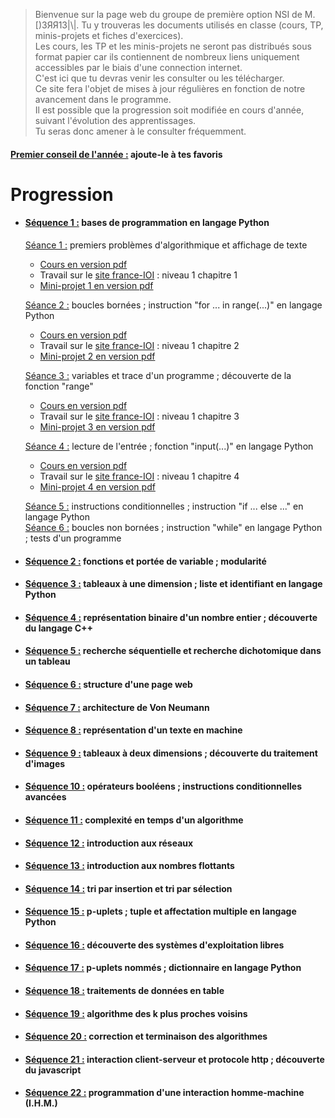 > Bienvenue sur la page web du groupe de première option NSI de M. [)3ЯЯ13|\\|.
> Tu y trouveras les documents utilisés en classe (cours, TP, minis-projets et fiches d'exercices).  
> Les cours, les TP et les minis-projets ne seront pas distribués sous format papier car ils contiennent de nombreux liens uniquement accessibles par le biais d'une connection internet.  
> C'est ici que tu devras venir les consulter ou les télécharger.  
> Ce site fera l'objet de mises à jour régulières en fonction de notre avancement dans le programme.  
> Il est possible que la progression soit modifiée en cours d'année, suivant l'évolution des apprentissages.  
> Tu seras donc amener à le consulter fréquemment.
  
#### <ins>Premier conseil de l'année :</ins> ajoute-le à tes favoris

# Progression

* #### <ins>Séquence 1 :</ins> bases de programmation en langage Python

    <ins>Séance 1 :</ins> premiers problèmes d'algorithmique et affichage de texte
    
    * [Cours en version pdf](https://drive.google.com/file/d/159VH6SermMfvKZ_Ltf9yluzVYapUzZnT/view?usp=sharing)  
    * Travail sur le [site france-IOI](http://www.france-ioi.org/) : niveau 1 chapitre 1  
    * [Mini-projet 1 en version pdf](https://drive.google.com/file/d/1CF3xnpZLS4-tBMU_Z79t0j4XE4xt5Dvm/view?usp=sharing)
      
    <ins>Séance 2 :</ins> boucles bornées ; instruction "for ... in range(...)" en langage Python
    
    * [Cours en version pdf](https://drive.google.com/file/d/1gsrC7dh2orMhyaWrJjEkN0dndyX3j2In/view?usp=sharing)  
    * Travail sur le [site france-IOI](http://www.france-ioi.org/) : niveau 1 chapitre 2  
    * [Mini-projet 2 en version pdf](https://drive.google.com/file/d/1hIQ8zQ9-wGyD4ZQlYU3oTYMZsAtiUmo6/view?usp=sharing)
      
    <ins>Séance 3 :</ins> variables et trace d'un programme ; découverte de la fonction "range"
    
    * [Cours en version pdf](https://drive.google.com/file/d/144VIk7qDw8QASHqXfgcjyW9UDWQ8xbB_/view?usp=sharing)  
    * Travail sur le [site france-IOI](http://www.france-ioi.org/) : niveau 1 chapitre 3  
    * [Mini-projet 3 en version pdf](https://drive.google.com/file/d/14dHlKJXaRlpbLr4DXlv7Qby2xcj7cmyU/view?usp=sharing)
    
    <ins>Séance 4 :</ins> lecture de l'entrée ; fonction "input(...)" en langage Python
    
    * [Cours en version pdf](https://drive.google.com/file/d/15ZaM_MRG8d_vDRYgVvi8Oajp8sPxZUPX/view?usp=sharing)  
    * Travail sur le [site france-IOI](http://www.france-ioi.org/) : niveau 1 chapitre 4  
    * [Mini-projet 4 en version pdf](https://drive.google.com/file/d/16dJ2GnHviVN_rqFD9rj8r81oBam03ToU/view?usp=sharing)
    
    <ins>Séance 5 :</ins> instructions conditionnelles ; instruction "if ... else ..." en langage Python  
    <ins>Séance 6 :</ins> boucles non bornées ; instruction "while" en langage Python ; tests d'un programme
    
* #### <ins>Séquence 2 :</ins> fonctions et portée de variable ; modularité

* #### <ins>Séquence 3 :</ins> tableaux à une dimension ; liste et identifiant en langage Python

* #### <ins>Séquence 4 :</ins> représentation binaire d'un nombre entier ; découverte du langage C++

* #### <ins>Séquence 5 :</ins> recherche séquentielle et recherche dichotomique dans un tableau

* #### <ins>Séquence 6 :</ins> structure d'une page web

* #### <ins>Séquence 7 :</ins> architecture de Von Neumann

* #### <ins>Séquence 8 :</ins> représentation d'un texte en machine

* #### <ins>Séquence 9 :</ins> tableaux à deux dimensions ; découverte du traitement d'images

* #### <ins>Séquence 10 :</ins> opérateurs booléens ; instructions conditionnelles avancées

* #### <ins>Séquence 11 :</ins> complexité en temps d'un algorithme

* #### <ins>Séquence 12 :</ins> introduction aux réseaux

* #### <ins>Séquence 13 :</ins> introduction aux nombres flottants

* #### <ins>Séquence 14 :</ins> tri par insertion et tri par sélection

* #### <ins>Séquence 15 :</ins> p-uplets ; tuple et affectation multiple en langage Python

* #### <ins>Séquence 16 :</ins> découverte des systèmes d'exploitation libres

* #### <ins>Séquence 17 :</ins> p-uplets nommés ; dictionnaire en langage Python

* #### <ins>Séquence 18 :</ins> traitements de données en table

* #### <ins>Séquence 19 :</ins> algorithme des k plus proches voisins

* #### <ins>Séquence 20 :</ins> correction et terminaison des algorithmes

* #### <ins>Séquence 21 :</ins> interaction client-serveur et protocole http ; découverte du javascript

* #### <ins>Séquence 22 :</ins> programmation d'une interaction homme-machine (I.H.M.)
